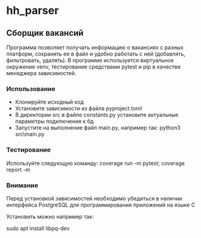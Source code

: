 # hh_parser
## Сборщик вакансий
Программа позволяет получать информацию о вакансиях с разных платформ,
сохранять ее в файл и удобно работать с ней (добавлять, фильтровать, удалять).
В программе используется виртуальное окружение venv, тестирование средствами pytest
и pip в качестве менеджера зависимостей. 

### Использование
- Клонируйте исходный код
- Установите зависимости из файла pyproject.toml
- В директории src в файле constants.py установите актуальные параметры подключения к бд
- Запустите на выполнение файл main.py, например так: python3 src\main.py

### Тестирование
Используйте следующую команду: coverage run -m pytest; coverage report -m

### Внимание
Перед установкой зависимостей необходимо убедиться в наличии интерфейса PostgreSQL для программирования приложений на языке C

Установить можно например так:

sudo apt install libpq-dev 